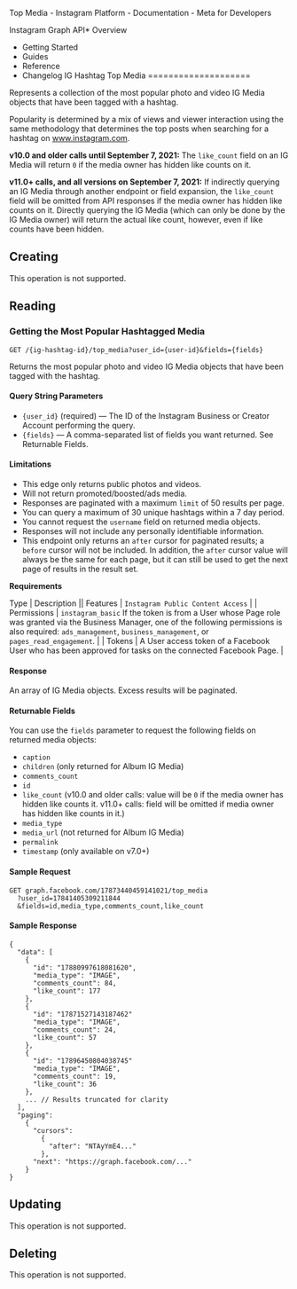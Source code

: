 
Top Media - Instagram Platform - Documentation - Meta for Developers










Instagram Graph API* Overview
* Getting Started
* Guides
* Reference
* Changelog
IG Hashtag Top Media
====================


Represents a collection of the most popular photo and video IG Media objects that have been tagged with a hashtag.


Popularity is determined by a mix of views and viewer interaction using the same methodology that determines the top posts when searching for a hashtag on www.instagram.com.


**v10.0 and older calls until September 7, 2021:** The `like_count` field on an IG Media will return `0` if the media owner has hidden like counts on it.


**v11.0+ calls, and all versions on September 7, 2021:** If indirectly querying an IG Media through another endpoint or field expansion, the `like_count` field will be omitted from API responses if the media owner has hidden like counts on it. Directly querying the IG Media (which can only be done by the IG Media owner) will return the actual like count, however, even if like counts have been hidden.


Creating
--------


This operation is not supported.


Reading
-------


### Getting the Most Popular Hashtagged Media


`GET /{ig-hashtag-id}/top_media?user_id={user-id}&fields={fields}`


Returns the most popular photo and video IG Media objects that have been tagged with the hashtag.


#### Query String Parameters


* `{user_id}` (required) — The ID of the Instagram Business or Creator Account performing the query.
* `{fields}` — A comma-separated list of fields you want returned. See Returnable Fields.


#### Limitations


* This edge only returns public photos and videos.
* Will not return promoted/boosted/ads media.
* Responses are paginated with a maximum `limit` of 50 results per page.
* You can query a maximum of 30 unique hashtags within a 7 day period.
* You cannot request the `username` field on returned media objects.
* Responses will not include any personally identifiable information.
* This endpoint only returns an `after` cursor for paginated results; a `before` cursor will not be included. In addition, the `after` cursor value will always be the same for each page, but it can still be used to get the next page of results in the result set.


**Requirements**




 Type | Description || Features | `Instagram Public Content Access` |
| Permissions | `instagram_basic`
If the token is from a User whose Page role was granted via the Business Manager, one of the following permissions is also required: `ads_management`, `business_management`, or `pages_read_engagement`. |
| Tokens | A User access token of a Facebook User who has been approved for tasks on the connected Facebook Page. |

#### Response


An array of IG Media objects. Excess results will be paginated.


#### Returnable Fields


You can use the `fields` parameter to request the following fields on returned media objects:


* `caption`
* `children` (only returned for Album IG Media)
* `comments_count`
* `id`
* `like_count` (v10.0 and older calls: value will be `0` if the media owner has hidden like counts it. v11.0+ calls: field will be omitted if media owner has hidden like counts in it.)
* `media_type`
* `media_url` (not returned for Album IG Media)
* `permalink`
* `timestamp` (only available on v7.0+)


#### Sample Request



```
GET graph.facebook.com/17873440459141021/top_media
  ?user_id=17841405309211844
  &fields=id,media_type,comments_count,like_count
```
#### Sample Response



```
{
  "data": [
    {
      "id": "17880997618081620",
      "media_type": "IMAGE",
      "comments_count": 84,
      "like_count": 177
    },
    {
      "id": "17871527143187462"
      "media_type": "IMAGE",
      "comments_count": 24,
      "like_count": 57
    },
    {       
      "id": "17896450804038745"
      "media_type": "IMAGE",
      "comments_count": 19,
      "like_count": 36
    },
    ... // Results truncated for clarity
  ],
  "paging":
    {
      "cursors":
        {
          "after": "NTAyYmE4..."
        },
      "next": "https://graph.facebook.com/..."
    }
}
```
Updating
--------


This operation is not supported.


Deleting
--------


This operation is not supported.







































 
